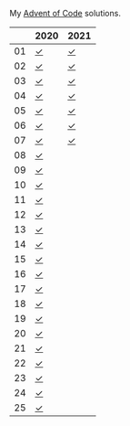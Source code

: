 My [Advent of Code](https://adventofcode.com) solutions.

|    | 2020      |  2021      |
| -  | -         | -          |
| 01 | [✓][2001] | [✓][2101]  |
| 02 | [✓][2002] | [✓][2102]  |
| 03 | [✓][2003] | [✓][2103]  |
| 04 | [✓][2004] | [✓][2104]  |
| 05 | [✓][2005] | [✓][2105]  |
| 06 | [✓][2006] | [✓][2106]  |
| 07 | [✓][2007] | [✓][2107]  |
| 08 | [✓][2008] |    |
| 09 | [✓][2009] |    |
| 10 | [✓][2010] |    |
| 11 | [✓][2011] |    |
| 12 | [✓][2012] |    |
| 13 | [✓][2013] |    |
| 14 | [✓][2014] |    |
| 15 | [✓][2015] |    |
| 16 | [✓][2016] |    |
| 17 | [✓][2017] |    |
| 18 | [✓][2018] |    |
| 19 | [✓][2019] |    |
| 20 | [✓][2020] |    |
| 21 | [✓][2021] |    |
| 22 | [✓][2022] |    |
| 23 | [✓][2023] |    |
| 24 | [✓][2024] |    |
| 25 | [✓][2025] |    |


[2001]: https://github.com/odaniels/advent-of-code/blob/main/2020/01/__main__.py
[2002]: https://github.com/odaniels/advent-of-code/blob/main/2020/02/__main__.py
[2003]: https://github.com/odaniels/advent-of-code/blob/main/2020/03/__main__.py
[2004]: https://github.com/odaniels/advent-of-code/blob/main/2020/04/__main__.py
[2005]: https://github.com/odaniels/advent-of-code/blob/main/2020/05/__main__.py
[2006]: https://github.com/odaniels/advent-of-code/blob/main/2020/06/__main__.py
[2007]: https://github.com/odaniels/advent-of-code/blob/main/2020/07/__main__.py
[2008]: https://github.com/odaniels/advent-of-code/blob/main/2020/08/__main__.py
[2009]: https://github.com/odaniels/advent-of-code/blob/main/2020/09/__main__.py
[2010]: https://github.com/odaniels/advent-of-code/blob/main/2020/10/__main__.py
[2011]: https://github.com/odaniels/advent-of-code/blob/main/2020/11/__main__.py
[2012]: https://github.com/odaniels/advent-of-code/blob/main/2020/12/__main__.py
[2013]: https://github.com/odaniels/advent-of-code/blob/main/2020/13/__main__.py
[2014]: https://github.com/odaniels/advent-of-code/blob/main/2020/14/__main__.py
[2015]: https://github.com/odaniels/advent-of-code/blob/main/2020/15/__main__.py
[2016]: https://github.com/odaniels/advent-of-code/blob/main/2020/16/__main__.py
[2017]: https://github.com/odaniels/advent-of-code/blob/main/2020/17/__main__.py
[2018]: https://github.com/odaniels/advent-of-code/blob/main/2020/18/__main__.py
[2019]: https://github.com/odaniels/advent-of-code/blob/main/2020/19/__main__.py
[2020]: https://github.com/odaniels/advent-of-code/blob/main/2020/20/__main__.py
[2021]: https://github.com/odaniels/advent-of-code/blob/main/2020/21/__main__.py
[2022]: https://github.com/odaniels/advent-of-code/blob/main/2020/22/__main__.py
[2023]: https://github.com/odaniels/advent-of-code/blob/main/2020/23/__main__.py
[2024]: https://github.com/odaniels/advent-of-code/blob/main/2020/24/__main__.py
[2025]: https://github.com/odaniels/advent-of-code/blob/main/2020/25/__main__.py

[2101]: https://github.com/odaniels/advent-of-code/blob/main/2021/01/__main__.py
[2102]: https://github.com/odaniels/advent-of-code/blob/main/2021/02/__main__.py
[2103]: https://github.com/odaniels/advent-of-code/blob/main/2021/03/__main__.py
[2104]: https://github.com/odaniels/advent-of-code/blob/main/2021/04/__main__.py
[2105]: https://github.com/odaniels/advent-of-code/blob/main/2021/05/__main__.py
[2106]: https://github.com/odaniels/advent-of-code/blob/main/2021/06/__main__.py
[2107]: https://github.com/odaniels/advent-of-code/blob/main/2021/07/__main__.py